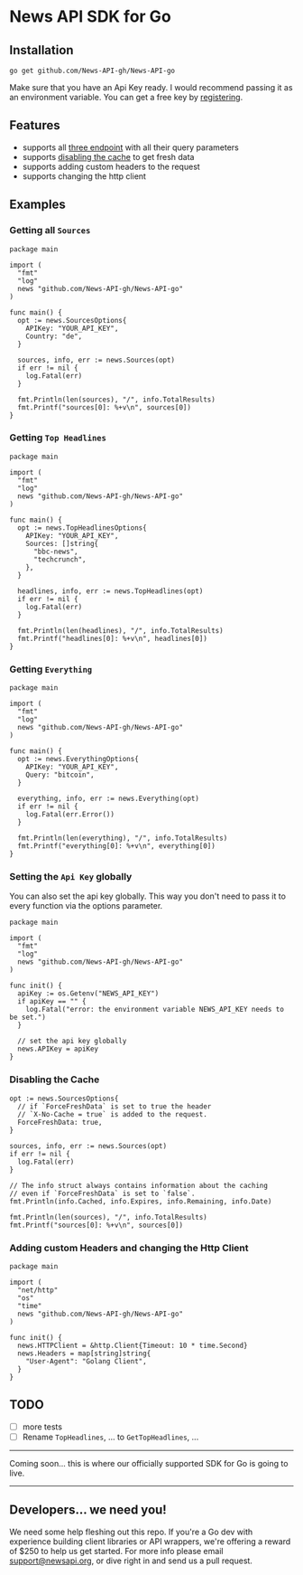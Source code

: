 # News API SDK for Go

## Installation

`go get github.com/News-API-gh/News-API-go`

Make sure that you have an Api Key ready. I would recommend passing it as an environment variable. You can get a free key by [registering](https://newsapi.org/register).

## Features

* supports all [three endpoint](https://newsapi.org/docs/endpoints) with all their query parameters
* supports [disabling the cache](https://newsapi.org/docs/caching) to get fresh data
* supports adding custom headers to the request
* supports changing the http client

## Examples

### Getting all `Sources`

```golang
package main

import (
  "fmt"
  "log"
  news "github.com/News-API-gh/News-API-go"
)

func main() {
  opt := news.SourcesOptions{
    APIKey: "YOUR_API_KEY",
    Country: "de",
  }

  sources, info, err := news.Sources(opt)
  if err != nil {
    log.Fatal(err)
  }

  fmt.Println(len(sources), "/", info.TotalResults)
  fmt.Printf("sources[0]: %+v\n", sources[0])
}
```

### Getting `Top Headlines`

```golang
package main

import (
  "fmt"
  "log"
  news "github.com/News-API-gh/News-API-go"
)

func main() {
  opt := news.TopHeadlinesOptions{
    APIKey: "YOUR_API_KEY",
    Sources: []string{
      "bbc-news",
      "techcrunch",
    },
  }

  headlines, info, err := news.TopHeadlines(opt)
  if err != nil {
    log.Fatal(err)
  }

  fmt.Println(len(headlines), "/", info.TotalResults)
  fmt.Printf("headlines[0]: %+v\n", headlines[0])
}
```

### Getting `Everything`

```golang
package main

import (
  "fmt"
  "log"
  news "github.com/News-API-gh/News-API-go"
)

func main() {
  opt := news.EverythingOptions{
    APIKey: "YOUR_API_KEY",
    Query: "bitcoin",
  }

  everything, info, err := news.Everything(opt)
  if err != nil {
    log.Fatal(err.Error())
  }

  fmt.Println(len(everything), "/", info.TotalResults)
  fmt.Printf("everything[0]: %+v\n", everything[0])
}
```

### Setting the `Api Key` globally

You can also set the api key globally. This way you don't need to pass it to every function via the options parameter.

```golang
package main

import (
  "fmt"
  "log"
  news "github.com/News-API-gh/News-API-go"
)

func init() {
  apiKey := os.Getenv("NEWS_API_KEY")
  if apiKey == "" {
    log.Fatal("error: the environment variable NEWS_API_KEY needs to be set.")
  }

  // set the api key globally
  news.APIKey = apiKey
}
```

### Disabling the Cache

```golang
opt := news.SourcesOptions{
  // if `ForceFreshData` is set to true the header
  // `X-No-Cache = true` is added to the request.
  ForceFreshData: true,
}

sources, info, err := news.Sources(opt)
if err != nil {
  log.Fatal(err)
}

// The info struct always contains information about the caching
// even if `ForceFreshData` is set to `false`.
fmt.Println(info.Cached, info.Expires, info.Remaining, info.Date)

fmt.Println(len(sources), "/", info.TotalResults)
fmt.Printf("sources[0]: %+v\n", sources[0])
```

### Adding custom Headers and changing the Http Client

```golang
package main

import (
  "net/http"
  "os"
  "time"
  news "github.com/News-API-gh/News-API-go"
)

func init() {
  news.HTTPClient = &http.Client{Timeout: 10 * time.Second}
  news.Headers = map[string]string{
    "User-Agent": "Golang Client",
  }
}
```

## TODO

* [ ] more tests
* [ ] Rename `TopHeadlines`, ... to `GetTopHeadlines`, ...

---

Coming soon... this is where our officially supported SDK for Go is going to live.

---

## Developers... we need you!

We need some help fleshing out this repo. If you're a Go dev with experience building client libraries or API wrappers, we're offering a reward of $250 to help us get started. For more info please email support@newsapi.org, or dive right in and send us a pull request.
